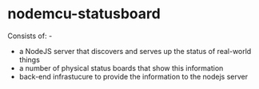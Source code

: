 # nodemcu-statusboard

Consists of: -
* a NodeJS server that discovers and serves up the status of real-world things
* a number of physical status boards that show this information
* back-end infrastucure to provide the information to the nodejs server
 

